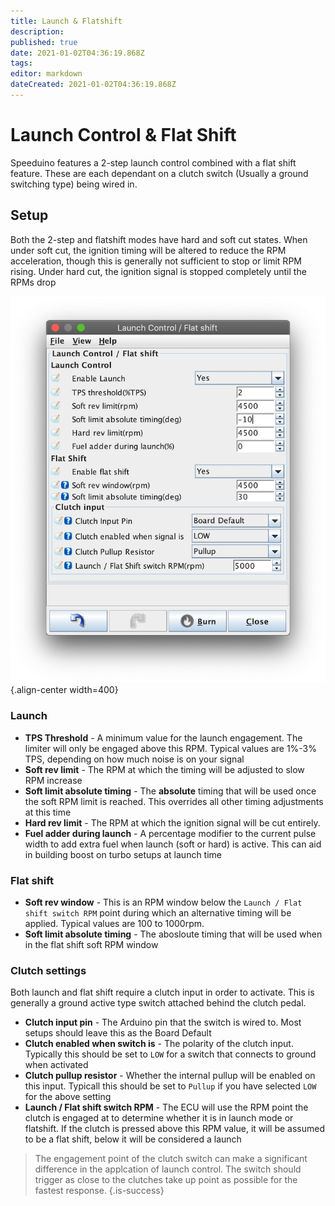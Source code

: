 ```yaml
---
title: Launch & Flatshift
description: 
published: true
date: 2021-01-02T04:36:19.868Z
tags: 
editor: markdown
dateCreated: 2021-01-02T04:36:19.868Z
---
```


# Launch Control & Flat Shift

Speeduino features a 2-step launch control combined with a flat shift feature. These are each dependant on a clutch switch (Usually a ground switching type) being wired in.

## Setup
Both the 2-step and flatshift modes have hard and soft cut states. When under soft cut, the ignition timing will be altered to reduce the RPM acceleration, though this is generally not sufficient to stop or limit RPM rising. Under hard cut, the ignition signal is stopped completely until the RPMs drop

![Launch and flat shift settings](/img/tuning/launchFlatS.png){.align-center width=400}

### Launch
* **TPS Threshold** - A minimum value for the launch engagement. The limiter will only be engaged above this RPM. Typical values are 1%-3% TPS, depending on how much noise is on your signal
* **Soft rev limit** - The RPM at which the timing will be adjusted to slow RPM increase
* **Soft limit absolute timing** - The **absolute** timing that will be used once the soft RPM limit is reached. This overrides all other timing adjustments at this time
* **Hard rev limit** - The RPM at which the ignition signal will be cut entirely.
* **Fuel adder during launch** - A percentage modifier to the current pulse width to add extra fuel when launch (soft or hard) is active. This can aid in building boost on turbo setups at launch time

### Flat shift
* **Soft rev window** - This is an RPM window below the `Launch / Flat shift switch RPM` point during which an alternative timing will be applied. Typical values are 100 to 1000rpm. 
* **Soft limit absolute timing** - The abosloute timing that will be used when in the flat shift soft RPM window

### Clutch settings
Both launch and flat shift require a clutch input in order to activate. This is generally a ground active type switch attached behind the clutch pedal.

* **Clutch input pin** - The Arduino pin that the switch is wired to. Most setups should leave this as the Board Default
* **Clutch enabled when switch is** - The polarity of the clutch input. Typically this should be set to `LOW` for a switch that connects to ground when activated 
* **Clutch pullup resistor** - Whether the internal pullup will be enabled on this input. Typicall this should be set to `Pullup` if you have selected `LOW` for the above setting
* **Launch / Flat shift switch RPM** - The ECU will use the RPM point the clutch is engaged at to determine whether it is in launch mode or flatshift. If the clutch is pressed above this RPM value, it will be assumed to be a flat shift, below it will be considered a launch

> The engagement point of the clutch switch can make a significant difference in the applcation of launch control. The switch should trigger as close to the clutches take up point as possible for the fastest response. 
{.is-success}
